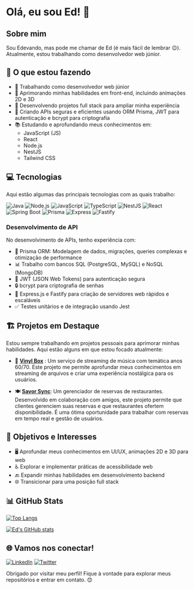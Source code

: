 # Olá, eu sou Ed! 👋

## Sobre mim
Sou Edevando, mas pode me chamar de Ed (é mais fácil de lembrar 😉). Atualmente, estou trabalhando como desenvolvedor web júnior.
## 🚀 O que estou fazendo

- 💼 Trabalhando como desenvolvedor web júnior
- 🎨 Aprimorando minhas habilidades em front-end, incluindo animações 2D e 3D
- 🔧 Desenvolvendo projetos full stack para ampliar minha experiência
- 🔑 Criando APIs seguras e eficientes usando ORM Prisma, JWT para autenticação e bcrypt para criptografia
- 📚 Estudando e aprofundando meus conhecimentos em:
  - JavaScript (JS)
  - React
  - Node.js
  - NestJS
  - Tailwind CSS

## 💻 Tecnologias

Aqui estão algumas das principais tecnologias com as quais trabalho:

![Java](https://img.shields.io/badge/-Java-007396?style=flat-square&logo=java&logoColor=white)
![Node.js](https://img.shields.io/badge/-Node.js-339933?style=flat-square&logo=node.js&logoColor=white)
![JavaScript](https://img.shields.io/badge/-JavaScript-F7DF1E?style=flat-square&logo=javascript&logoColor=black)
![TypeScript](https://img.shields.io/badge/-TypeScript-3178C6?style=flat-square&logo=typescript&logoColor=white)
![NestJS](https://img.shields.io/badge/-NestJS-E0234E?style=flat-square&logo=nestjs&logoColor=white)
![React](https://img.shields.io/badge/-React-61DAFB?style=flat-square&logo=react&logoColor=black)
![Spring Boot](https://img.shields.io/badge/-Spring%20Boot-6DB33F?style=flat-square&logo=spring-boot&logoColor=white)
![Prisma](https://img.shields.io/badge/-Prisma-2D3748?style=flat-square&logo=prisma&logoColor=white)
![Express](https://img.shields.io/badge/-Express-000000?style=flat-square&logo=express&logoColor=white)
![Fastify](https://img.shields.io/badge/-Fastify-000000?style=flat-square&logo=fastify&logoColor=white)

### Desenvolvimento de API
No desenvolvimento de APIs, tenho experiência com:
- 🔷 Prisma ORM: Modelagem de dados, migrações, queries complexas e otimização de performance
- 📊 Trabalho com bancos SQL (PostgreSQL, MySQL) e NoSQL (MongoDB)
- 🔐 JWT (JSON Web Tokens) para autenticação segura
- 🔒 bcrypt para criptografia de senhas
- 🚀 Express.js e Fastify para criação de servidores web rápidos e escaláveis
- ✅ Testes unitários e de integração usando Jest
  
## 🏗️ Projetos em Destaque

Estou sempre trabalhando em projetos pessoais para aprimorar minhas habilidades. Aqui estão alguns em que estou focado atualmente:

- 🎵 **[Vinyl Box](https://github.com/EdEddAEddy/vinyl-box)** : Um serviço de streaming de música com temática anos 60/70. Este projeto me permite aprofundar meus conhecimentos em streaming de arquivos e criar uma experiência nostálgica para os usuários.

- 🍽️ **[Savor Sync](https://github.com/inimigos-git)**: Um gerenciador de reservas de restaurantes. Desenvolvido em colaboração com amigos, este projeto permite que clientes gerenciem suas reservas e que restaurantes ofertem disponibilidade. É uma ótima oportunidade para trabalhar com reservas em tempo real e gestão de usuários.

## 🎯 Objetivos e Interesses

- 🖥️ Aprofundar meus conhecimentos em UI/UX, animações 2D e 3D para web
- ♿ Explorar e implementar práticas de acessibilidade web
- 🔙 Expandir minhas habilidades em desenvolvimento backend
- 🌐 Transicionar para uma posição full stack

## 📊 GitHub Stats

[![Top Langs](https://github-readme-stats.vercel.app/api/top-langs/?username=ededdaeddy&layout=compact)](https://github.com/anuraghazra/github-readme-stats)

[![Ed's GitHub stats](https://github-readme-stats.vercel.app/api?username=ededdaeddy&show_icons=true)](https://github.com/anuraghazra/github-readme-stats)

## 🌐 Vamos nos conectar!

[![LinkedIn](https://img.shields.io/badge/-LinkedIn-0077B5?style=flat-square&logo=linkedin&logoColor=white)](https://www.linkedin.com/in/edevando-alves/)
[![Twitter](https://img.shields.io/badge/-Twitter-1DA1F2?style=flat-square&logo=twitter&logoColor=white)](https://twitter.com/amorkkj)

Obrigado por visitar meu perfil! Fique à vontade para explorar meus repositórios e entrar em contato. 😊
